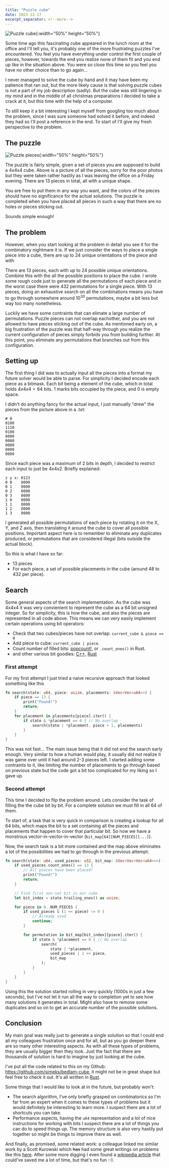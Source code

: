 ```yaml
---
title: "Puzzle cube"
date: 2023-12-17
excerpt_separator: <!--more-->
---
```


![Puzzle cube](/images/2023-12-17-puzzle-cube.png){:width="50%" height="50%"}

Some time ago this fascinating cube appeared in the lunch room at the office and I'll tell you, it's probably one of the more frustrating puzzles I've encountered. You feel you have everything under control the first couple of pieces, however, towards the end you realize none of them fit and you end up like in the situation above. You were so close this time so you feel you have no other choice than to go again...

<!--more-->

I never managed to solve the cube by hand and it may have been my patience that ran out, but the more likely cause is that solving puzzle cubes is not a part of my job description (sadly). But the cube was still lingering in my mind and in the middle of all christmas preparations I decided to take a crack at it, but this time with the help of a computer.

To still keep it a bit interesting I kept myself from googling too much about the problem, since I was sure someone had solved it before, and indeed they had so I'll post a reference in the end. To start of I'll give my fresh perspective to the problem.

## The puzzle

![Puzzle pieces](/images/2023-12-17-pieces.png){:width="50%" height="50%"}

The puzzle is fairly simple, given a set of pieces you are supposed to build a 4x4x4 cube. Above is a picture of all the pieces, sorry for the poor photos but they were taken rather hastily as I was leaving the office on a Friday evening. There are 13 pieces in total, all with a unique shape.

You are free to put them in any way you want, and the colors of the pieces should have no significance for the actual solutions. The puzzle is completed when you have placed all pieces in such a way that there are no holes or pieces sticking out.

Sounds simple enough!

## The problem

However, when you start looking at the problem in detail you see it for the combinatory nightmare it is. If we just consider the ways to place a single piece into a cube, there are up to 24 unique orientations of the piece and with 

There are 13 pieces, each with up to 24 possible unique orientations. Combine this with the all the possible positions to place the cube. I wrote some rough code just to generate all the permutations of each piece and in the worst case there were 432 permutations for a single piece. With 13 pieces, doing an exhaustive search on all the combinations means you have to go through somewhere around $10^{30}$ permutations, maybe a bit less but way too many nonetheless.

Luckily we have some contraints that can elimate a large number of permutations. Puzzle pieces can not overlap eachother, and you are not allowed to have pieces sticking out of the cube. As mentioned early on, a big frustration of the puzzle was that half-way through you realize the current configuration of pieces simply forbids you from building further. At this point, you eliminate any permutations that branches out from this configuration.


## Setting up

The first thing I did was to actually input all the pieces into a format my future solver would be able to parse. For simplicity I decided encode each piece as a bitmask. Each bit being a element of the cube, which in total holds $4x4x4=64$ bits. 1 marks bits occupied by the piece, and 0 is empty space.

I didn't do anything fancy for the actual input, I just manually "drew" the pieces from the picture above in a .txt:
```
# 0
0100
1110
0100
0000
0000
0000
0000
0000
```
Since each piece was a maximum of 2 bits in depth, I decided to restrict each input to just be $4x4x2$. Briefly explained:
```
z y x: 0123
0 0    0000
0 1    0000
0 2    0000
0 3    0000
1 0    0000
1 1    0000
1 2    0000
1 3    0000
```

I generated all possible permutations of each piece by rotating it on the X, Y, and Z axis, then translating it around the cube to cover all possible positions. Important aspect here is to remember to eliminate any duplicates produced, or permutations that are considered illegal (bits outside the actual block).

So this is what I have so far:
* 13 pieces
* For each piece, a set of possible placements in the cube (around 48 to 432 per piece).

## Search

Some general aspects of the search implementation. As the cube was 4x4x4 it was very convienient to represent the cube as a 64 bit unsigned integer. So for simplicity, this is how the cube, and also the pieces are represented in all code above. This means we can very easily implement certain operations using bit operators:
* Check that two cubes/pieces have not overlap: `current_cube & piece == 0`
* Add piece to cube: `current_cube | piece`.
* Count number of filled bits: [popcount!](https://vaibhavsagar.com/blog/2019/09/08/popcount/), or `.count_ones()` in Rust.
* and other various bit goodies: [C++](https://en.cppreference.com/w/cpp/header/bit), [Rust](https://doc.rust-lang.org/std/primitive.u64.html)


### First attempt

For my first attempt I just tried a naive recursive approach that looked something like this
```rs
fn search(state: u64, piece: usize, placements: &Vec<Vec<u64>>) {
    if piece == 13 {
        print("Found!")
        return;
    }
    for placement in placements[piece].iter() {
        if state & *placement == 0 { // No overlap
            search(state | *placement, piece + 1, placements)
        }
    }
}
```
This was not fast... The main issue being that it did not end the search early enough. Very similar to how a human would play, it usually did not realize it was game over until it had around 2-3 pieces left. I started adding some contraints to it, like limiting the number of placements to go through based on previous state but the code got a bit too complicated for my liking so I gave up.

### Second attempt

This time I decided to flip the problem around. Lets consider the task of filling the the cube bit by bit. For a complete solution we must fill in all 64 of them.

To start of, a task that is very quick in comparison is creating a lookup for all 64 bits, which maps the bit to a set containing all the pieces and placements that happen to cover that particular bit. So now we have a monstrous vector-in-vector-in-vector (`bit_map[64][NUM_PIECES][...]`).

Now, the search task is a bit more contained and the map above eliminates a lot of the possibilities we had to go through in the previous attempt:

```rs
fn search(state: u64, used_pieces: u32, bit_map: &Vec<Vec<Vec<u64>>>) {
    if used_pieces.count_ones() == 13 {
        // All pieces have been placed!
        print("Found!")
        return;
    }

    // Find first non-set bit in our cube
    let bit_index = state.trailing_ones() as usize;

    for piece in 0..NUM_PIECES {
        if used_pieces & (1 << piece) != 0 {
            // Already used
            continue;
        }

        for permutation in bit_map[bit_index][piece].iter() {
            if state & *placement == 0 { // No overlap
                search(
                    state | *placement,
                    used_pieces | 1 << piece,
                    bit_map
                );
            }
        }
    }
}
```
Using this the solution started rolling in very quickly (1000s in just a few seconds), but I've not let it run all the way to completion yet to see how many solutions it generates in total. Might also have to remove some duplicates and so on to get an accurate number of the possible solutions.

## Conclusion

My main goal was really just to generate a single solution so that I could end all my colleagues frustration once and for all, but as you go deeper there are so many other interesting aspects. As with all these types of problems, they are usually bigger then they look. Just the fact that there are thousands of solution is hard to imagine by just looking at the cube.

I've put all the code related to this on my Github: https://github.com/simeks/bedlam-cube, it might not be in great shape but feel free to check it out. It's all written in [Rust](https://www.rust-lang.org/).

Some things that I would like to look at in the future, but probably won't:

* The search algorithm, I've only briefly grasped on combinatorics so I'm far from an expert when it comes to these types of problems but it would definitely be interesting to learn more. I suspect there are a lot of shortcuts you can take.
* Performance aspects, having the `u64` representation and a lot of nice instructions for working with bits I suspect there are a lot of things you can do to speed things up. The memory structure is also very hastily put together so might be things to improve there as well.

And finally, as promised, some related work: a colleague linked me similar work by a Scott Kurowski which ~~has~~ had some great writings on problems like this [here](https://web.archive.org/web/20220328162256/http://www.scottkurowski.com/BedlamCube/). After some more digging I even found a [wikipedia article](https://en.wikipedia.org/wiki/Bedlam_cube) that could've saved me a lot of time, but that's no fun :-).
